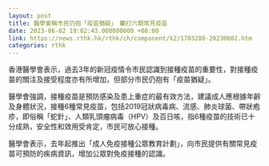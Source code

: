 ```yaml
---
layout: post
title: 醫學會稱市民仍抱「疫苗猶疑」　籲打六類常見疫苗
date: 2023-06-02 19:02:43.000000000 +08:00
link: https://news.rthk.hk/rthk/ch/component/k2/1703288-20230602.htm
categories: rthk
---
```


香港醫學會表示，過去3年的新冠疫情令市民認識到接種疫苗的重要性，對接種疫苗的關注及接受程度亦有所增加，但部分市民仍抱有「疫苗猶疑」。

醫學會強調，接種疫苗是預防感染及患上重症的最有效方法，建議成人應根據年齡及身體狀況，接種6種常見疫苗，包括2019冠狀病毒病、流感、肺炎球菌、帶狀疱疹，即俗稱「蛇針」、人類乳頭瘤病毒（HPV）及百日咳，指6種疫苗的技術已十分成熟，安全性和效用受肯定，市民可放心接種。

醫學會表示，去年起推出「成人免疫接種公眾教育計劃」，向市民提供有關常見疫苗可預防的疾病資訊，增加公眾對免疫接種的認識。
